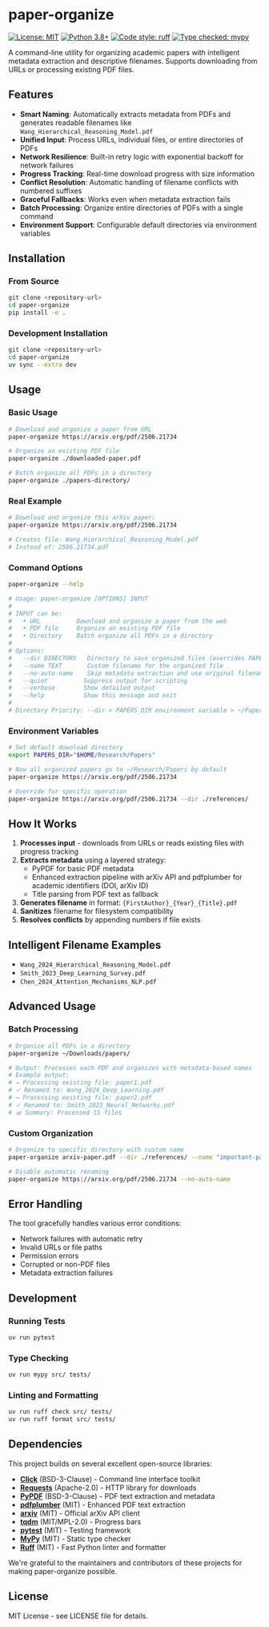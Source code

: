 # paper-organize

[![License: MIT](https://img.shields.io/badge/License-MIT-yellow.svg)](https://opensource.org/licenses/MIT)
[![Python 3.8+](https://img.shields.io/badge/python-3.8+-blue.svg)](https://www.python.org/downloads/)
[![Code style: ruff](https://img.shields.io/badge/code%20style-ruff-000000.svg)](https://github.com/astral-sh/ruff)
[![Type checked: mypy](https://img.shields.io/badge/type%20checked-mypy-blue.svg)](https://mypy-lang.org/)

A command-line utility for organizing academic papers with intelligent metadata extraction and descriptive filenames. Supports downloading from URLs or processing existing PDF files.

## Features

- **Smart Naming**: Automatically extracts metadata from PDFs and generates readable filenames like `Wang_Hierarchical_Reasoning_Model.pdf`
- **Unified Input**: Process URLs, individual files, or entire directories of PDFs
- **Network Resilience**: Built-in retry logic with exponential backoff for network failures  
- **Progress Tracking**: Real-time download progress with size information
- **Conflict Resolution**: Automatic handling of filename conflicts with numbered suffixes
- **Graceful Fallbacks**: Works even when metadata extraction fails
- **Batch Processing**: Organize entire directories of PDFs with a single command
- **Environment Support**: Configurable default directories via environment variables

## Installation

### From Source
```bash
git clone <repository-url>
cd paper-organize
pip install -e .
```

### Development Installation
```bash
git clone <repository-url>
cd paper-organize
uv sync --extra dev
```

## Usage

### Basic Usage
```bash
# Download and organize a paper from URL
paper-organize https://arxiv.org/pdf/2506.21734

# Organize an existing PDF file
paper-organize ./downloaded-paper.pdf

# Batch organize all PDFs in a directory
paper-organize ./papers-directory/
```

### Real Example
```bash
# Download and organize this arXiv paper:
paper-organize https://arxiv.org/pdf/2506.21734

# Creates file: Wang_Hierarchical_Reasoning_Model.pdf
# Instead of: 2506.21734.pdf
```

### Command Options
```bash
paper-organize --help

# Usage: paper-organize [OPTIONS] INPUT
#
# INPUT can be:
#   • URL          Download and organize a paper from the web
#   • PDF file     Organize an existing PDF file  
#   • Directory    Batch organize all PDFs in a directory
# 
# Options:
#   --dir DIRECTORY   Directory to save organized files (overrides PAPERS_DIR)
#   --name TEXT       Custom filename for the organized file
#   --no-auto-name    Skip metadata extraction and use original filename
#   --quiet          Suppress output for scripting
#   --verbose        Show detailed output
#   --help           Show this message and exit
#
# Directory Priority: --dir > PAPERS_DIR environment variable > ~/Papers (default)
```

### Environment Variables
```bash
# Set default download directory
export PAPERS_DIR="$HOME/Research/Papers"

# Now all organized papers go to ~/Research/Papers by default
paper-organize https://arxiv.org/pdf/2506.21734

# Override for specific operation
paper-organize https://arxiv.org/pdf/2506.21734 --dir ./references/
```


## How It Works

1. **Processes input** - downloads from URLs or reads existing files with progress tracking
2. **Extracts metadata** using a layered strategy:
   - PyPDF for basic PDF metadata
   - Enhanced extraction pipeline with arXiv API and pdfplumber for academic identifiers (DOI, arXiv ID)
   - Title parsing from PDF text as fallback
3. **Generates filename** in format: `{FirstAuthor}_{Year}_{Title}.pdf`
4. **Sanitizes** filename for filesystem compatibility
5. **Resolves conflicts** by appending numbers if file exists

## Intelligent Filename Examples

- `Wang_2024_Hierarchical_Reasoning_Model.pdf`
- `Smith_2023_Deep_Learning_Survey.pdf`
- `Chen_2024_Attention_Mechanisms_NLP.pdf`

## Advanced Usage

### Batch Processing
```bash
# Organize all PDFs in a directory
paper-organize ~/Downloads/papers/

# Output: Processes each PDF and organizes with metadata-based names
# Example output:
# → Processing existing file: paper1.pdf
# ✓ Renamed to: Wang_2024_Deep_Learning.pdf
# → Processing existing file: paper2.pdf  
# ✓ Renamed to: Smith_2023_Neural_Networks.pdf
# 📊 Summary: Processed 15 files
```

### Custom Organization
```bash
# Organize to specific directory with custom name
paper-organize arxiv-paper.pdf --dir ./references/ --name "important-paper"

# Disable automatic renaming
paper-organize https://arxiv.org/pdf/2506.21734 --no-auto-name
```

## Error Handling

The tool gracefully handles various error conditions:
- Network failures with automatic retry
- Invalid URLs or file paths  
- Permission errors
- Corrupted or non-PDF files
- Metadata extraction failures

## Development

### Running Tests
```bash
uv run pytest
```

### Type Checking
```bash
uv run mypy src/ tests/
```

### Linting and Formatting
```bash
uv run ruff check src/ tests/
uv run ruff format src/ tests/
```

## Dependencies

This project builds on several excellent open-source libraries:

- **[Click](https://github.com/pallets/click)** (BSD-3-Clause) - Command line interface toolkit
- **[Requests](https://github.com/psf/requests)** (Apache-2.0) - HTTP library for downloads
- **[PyPDF](https://github.com/py-pdf/pypdf)** (BSD-3-Clause) - PDF text extraction and metadata
- **[pdfplumber](https://github.com/jsvine/pdfplumber)** (MIT) - Enhanced PDF text extraction
- **[arxiv](https://github.com/lukasschwab/arxiv.py)** (MIT) - Official arXiv API client
- **[tqdm](https://github.com/tqdm/tqdm)** (MIT/MPL-2.0) - Progress bars
- **[pytest](https://github.com/pytest-dev/pytest)** (MIT) - Testing framework
- **[MyPy](https://github.com/python/mypy)** (MIT) - Static type checker
- **[Ruff](https://github.com/astral-sh/ruff)** (MIT) - Fast Python linter and formatter

We're grateful to the maintainers and contributors of these projects for making paper-organize possible.

## License

MIT License - see LICENSE file for details.